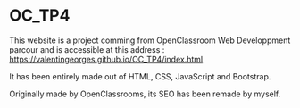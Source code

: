 # OC_TP4

This website is a project comming from OpenClassroom Web Developpment parcour and is accessible at this address : https://valentingeorges.github.io/OC_TP4/index.html

It has been entirely made out of HTML, CSS, JavaScript and Bootstrap.

Originally made by OpenClassrooms, its SEO has been remade by myself.
